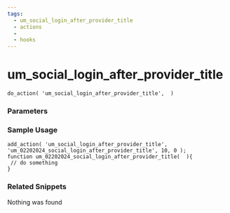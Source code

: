 ```yaml
---
tags: 
  - um_social_login_after_provider_title
  - actions
  - 
  - hooks
---
```

# um\_social\_login\_after\_provider\_title

``` php:no-line-numbers
do_action( 'um_social_login_after_provider_title',  )
```
<div class='hook-sep'></div>

### Parameters

<div class='hook-sep'></div>



### Sample Usage

``` php:no-line-numbers
add_action( 'um_social_login_after_provider_title', 'um_02202024_social_login_after_provider_title', 10, 0 );
function um_02202024_social_login_after_provider_title(  ){
 // do something
}
```
<div class='hook-sep'></div>



### Related Snippets

Nothing was found


